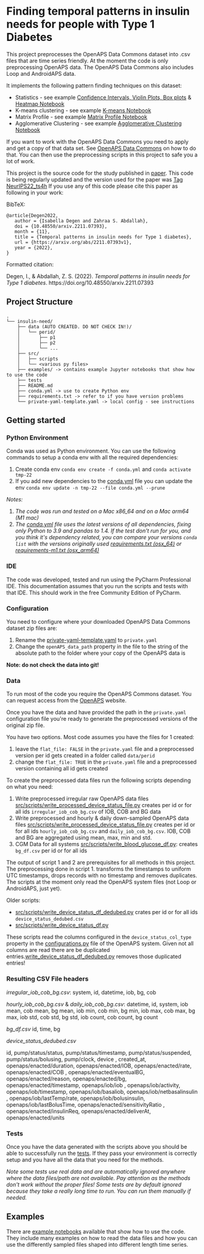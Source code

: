 # Finding temporal patterns in insulin needs for people with Type 1 Diabetes

This project preprocesses the OpenAPS Data Commons dataset into .csv files that are time series friendly.
At the moment the code is only preprocessing OpenAPS data. The OpenAPS Data Commons also includes Loop and AndroidAPS
data.

It implements the following pattern finding techniques on this dataset:

* Statistics - see example [Confidence Intervals, Violin Plots, Box plots](examples/Statistics.ipynb)
  & [Heatmap Notebook](examples/Heatmap.ipynb)
* K-means clustering - see example [K-means Notebook](/examples/K-means%20clustering.ipynb)
* Matrix Profile - see example [Matrix Profile Notebook](examples/Matrix%20Profile.ipynb)
* Agglomerative Clustering - see example [Agglomerative Clustering Notebook](examples/Agglomerative%20clustering.ipynb)

If you want to work with the OpenAPS Data Commons you need to apply and get a copy of that data set.
See [OpenAPS Data Commons](https://openaps.org/outcomes/data-commons/) on how to do that.
You can then use the preprocessing scripts in this project to safe you a lot of work.

This project is the source code for the study published in [paper](https://doi.org/10.48550/arxiv.2211.07393).
This code is being regularly updated and the version used for the paper
was [Tag NeurIPS22_ts4h](https://github.com/isabelladegen/insulin-need/releases/tag/neurips22_ts4h)
If you use any of this code please cite this paper as following in your work:

BibTeX:

```
@article{Degen2022,
   author = {Isabella Degen and Zahraa S. Abdallah},
   doi = {10.48550/arxiv.2211.07393},
   month = {11},
   title = {Temporal patterns in insulin needs for Type 1 diabetes},
   url = {https://arxiv.org/abs/2211.07393v1},
   year = {2022},
}
```

Formatted citation:
<div class="csl-entry">Degen, I., &#38; Abdallah, Z. S. (2022). <i>Temporal patterns in insulin needs for Type 1 diabetes</i>. https://doi.org/10.48550/arxiv.2211.07393</div>

## Project Structure

```
.
└── insulin-need/
    ├── data (AUTO CREATED. DO NOT CHECK IN!)/
    │   └── perid/
    │       ├── p1
    │       ├── p2
    │       └── ...
    ├── src/
    │   ├── scripts
    │   └── <various py files>
    ├── examples/ -> contains example Jupyter notebooks that show how to use the code
    ├── tests
    ├── README.md
    ├── conda.yml -> use to create Python env
    ├── requirements.txt -> refer to if you have version problems
    └── private-yaml-template.yaml -> local config - see instructions
```

## Getting started

### Python Environment

Conda was used as Python environment. You can use the following commands to setup a conda env with all the required
dependencies:

1. Create conda env ```conda env create -f conda.yml``` and ```conda activate tmp-22```
2. If you add new dependencies to the [conda.yml](conda.yml) file you can update the
   env ```conda env update -n tmp-22 --file conda.yml --prune```

*Notes:*

1. *The code was run and tested on a Mac x86_64 and on a Mac arm64 (M1 mac)*
2. *The [conda.yml](conda.yml) file uses the latest versions of all dependencies, fixing only Python to 3.9 and pandas
   to 1.4.
   If the test don't run for you, and you think it's dependency related, you can compare your versions ```conda list```
   with the versions originally used [requirements.txt (osx_64)](/requirements.txt)
   or [requirements-m1.txt (osx_arm64)](/requirements-m1.txt)*

### IDE

The code was developed, tested and run using the PyCharm Professional IDE.
This documentation assumes that you run the scripts and tests with that IDE.
This should work in the free Community Edition of PyCharm.

### Configuration

You need to configure where your downloaded OpenAPS Data Commons dataset zip files are:

1. Rename the [private-yaml-template.yaml](private-yaml-template.yaml)  to ```private.yaml```
2. Change the ```openAPS_data_path``` property in the file to the string of the absolute path to the folder where your
   copy of the OpenAPS data is

**Note: do not check the data into git!**

### Data

To run most of the code you require the OpenAPS Commons dataset.
You can request access from the [OpenAPS](https://openaps.org/outcomes/data-commons/) website.

Once you have the data and have provided the path in the ```private.yaml``` configuration file
you're ready to generate the preprocessed versions of the original zip file.

You have two options. Most code assumes you have the files for 1 created:

1. leave the ```flat_file: FALSE``` in the ```private.yaml``` file and a preprocessed version per id gets created in a
   folder called ```data/perid```
2. change the ```flat_file: TRUE``` in the ```private.yaml``` file and a preprocessed version containing all id gets
   created

To create the preprocessed data files run the following scripts depending on what you need:

1. Write preprocessed irregular raw OpenAPS data
   files [src/scripts/write_processed_device_status_file.py](src/scripts/write_processed_device_status_file.py) creates
   per id or for all ids ```irregular_iob_cob_bg.csv``` of IOB, COB and BG data
2. Write preprocessed and hourly & daily down-sampled OpenAPS data
   files [src/scripts/write_processed_device_status_file.py](src/scripts/write_processed_device_status_file.py) creates
   per id or for all ids ```hourly_iob_cob_bg.csv``` and ```daily_iob_cob_bg.csv```.
   IOB, COB and BG are aggregated using mean, max, min and std.
3. CGM Data for all systems [src/scripts/write_blood_glucose_df.py](src/scripts/write_blood_glucose_df.py):
   creates ```bg_df.csv``` per id or for all ids

The output of script 1 and 2 are prerequisites for all methods in this project.
The preprocessing done in script 1. transforms the timestamps to uniform UTC timestamps, drops records with no
timestamp and removes duplicates. The scripts at the moment only read the OpenAPS system files (not Loop or AndroidAPS,
just yet).

Older scripts:

- [src/scripts/write_device_status_df_dedubed.py](src/scripts/write_device_status_df_dedubed.py) crates per id or for
  all ids ```device_status_dedubed.csv```
- [src/scripts/write_device_status_df.py](src/scripts/write_device_status_df.py)

These scripts read the columns configured in the ```device_status_col_type``` property in the
[configurations.py](/src/configurations.py) file of the OpenAPS system. Given not all columns are read there are be
duplicated entries.[write_device_status_df_dedubed.py](src/scripts/write_device_status_df_dedubed.py)
removes those duplicated entries!

### Resulting CSV File headers

*irregular_iob_cob_bg.csv*: system, id, datetime, iob, bg, cob

*hourly_iob_cob_bg.csv* & *daily_iob_cob_bg.csv*: datetime, id, system, iob mean, cob mean, bg mean, iob min, cob min,
bg min, iob max, cob max, bg max, iob std, cob std, bg std, iob count, cob count, bg count

*bg_df.csv* id, time, bg

*device_status_dedubed.csv*

id, pump/status/status, pump/status/timestamp, pump/status/suspended, pump/status/bolusing, pump/clock, device ,
created_at, openaps/enacted/duration, openaps/enacted/IOB, openaps/enacted/rate, openaps/enacted/COB ,
openaps/enacted/eventualBG, openaps/enacted/reason, openaps/enacted/bg, openaps/enacted/timestamp, openaps/iob/iob ,
openaps/iob/activity, openaps/iob/timestamp, openaps/iob/basaliob, openaps/iob/netbasalinsulin ,
openaps/iob/lastTemp/rate, openaps/iob/bolusinsulin, openaps/iob/lastBolusTime, openaps/enacted/sensitivityRatio ,
openaps/enacted/insulinReq, openaps/enacted/deliverAt, openaps/enacted/units

### Tests

Once you have the data generated with the scripts above you should be able to successfully run the [tests](/tests).
If they pass your environment is correctly setup and you have all the data that you need for the methods.

*Note some tests use real data and are automatically ignored anywhere where the data files/path are not available.
Pay attention as the methods don't work without the proper files!
Some tests are by default ignored because they take a really long time to run. You can run them manually if needed.*

## Examples

There are [example notebooks](examples/) available that show how to use the code.
They include many examples on how to read the data files and how you can use the differently sampled files shaped into
different length time series.





